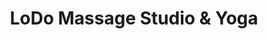 ---
title: "LoDo Massage Studio & Yoga"
url: /denver/lodo-massage-studio-und-yoga/
shop: Massage
---